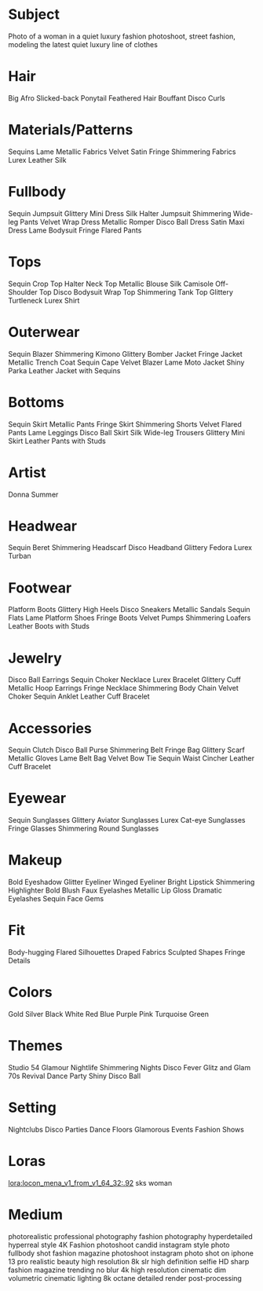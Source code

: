 # Subject
Photo of a woman in a quiet luxury fashion photoshoot, street fashion, modeling the latest quiet luxury line of clothes


# Hair
Big Afro
Slicked-back Ponytail
Feathered Hair
Bouffant
Disco Curls

# Materials/Patterns
Sequins
Lame
Metallic Fabrics
Velvet
Satin
Fringe
Shimmering Fabrics
Lurex
Leather
Silk

# Fullbody
Sequin Jumpsuit
Glittery Mini Dress
Silk Halter Jumpsuit
Shimmering Wide-leg Pants
Velvet Wrap Dress
Metallic Romper
Disco Ball Dress
Satin Maxi Dress
Lame Bodysuit
Fringe Flared Pants

# Tops
Sequin Crop Top
Halter Neck Top
Metallic Blouse
Silk Camisole
Off-Shoulder Top
Disco Bodysuit
Wrap Top
Shimmering Tank Top
Glittery Turtleneck
Lurex Shirt

# Outerwear
Sequin Blazer
Shimmering Kimono
Glittery Bomber Jacket
Fringe Jacket
Metallic Trench Coat
Sequin Cape
Velvet Blazer
Lame Moto Jacket
Shiny Parka
Leather Jacket with Sequins

# Bottoms
Sequin Skirt
Metallic Pants
Fringe Skirt
Shimmering Shorts
Velvet Flared Pants
Lame Leggings
Disco Ball Skirt
Silk Wide-leg Trousers
Glittery Mini Skirt
Leather Pants with Studs

# Artist
Donna Summer

# Headwear
Sequin Beret
Shimmering Headscarf
Disco Headband
Glittery Fedora
Lurex Turban

# Footwear
Platform Boots
Glittery High Heels
Disco Sneakers
Metallic Sandals
Sequin Flats
Lame Platform Shoes
Fringe Boots
Velvet Pumps
Shimmering Loafers
Leather Boots with Studs

# Jewelry
Disco Ball Earrings
Sequin Choker Necklace
Lurex Bracelet
Glittery Cuff
Metallic Hoop Earrings
Fringe Necklace
Shimmering Body Chain
Velvet Choker
Sequin Anklet
Leather Cuff Bracelet

# Accessories
Sequin Clutch
Disco Ball Purse
Shimmering Belt
Fringe Bag
Glittery Scarf
Metallic Gloves
Lame Belt Bag
Velvet Bow Tie
Sequin Waist Cincher
Leather Cuff Bracelet

# Eyewear
Sequin Sunglasses
Glittery Aviator Sunglasses
Lurex Cat-eye Sunglasses
Fringe Glasses
Shimmering Round Sunglasses

# Makeup
Bold Eyeshadow
Glitter Eyeliner
Winged Eyeliner
Bright Lipstick
Shimmering Highlighter
Bold Blush
Faux Eyelashes
Metallic Lip Gloss
Dramatic Eyelashes
Sequin Face Gems

# Fit
Body-hugging
Flared Silhouettes
Draped Fabrics
Sculpted Shapes
Fringe Details

# Colors
Gold
Silver
Black
White
Red
Blue
Purple
Pink
Turquoise
Green

# Themes
Studio 54
Glamour
Nightlife
Shimmering Nights
Disco Fever
Glitz and Glam
70s Revival
Dance Party
Shiny Disco Ball

# Setting
Nightclubs
Disco Parties
Dance Floors
Glamorous Events
Fashion Shows



# Loras
<lora:locon_mena_v1_from_v1_64_32:.92> sks woman

# Medium
photorealistic
professional photography
fashion photography
hyperdetailed
hyperreal style
4K
Fashion photoshoot
candid instagram style photo
fullbody shot
fashion magazine photoshoot
instagram photo
shot on iphone 13 pro
realistic beauty
high resolution
8k
slr
high definition
selfie
HD
sharp
fashion magazine trending
no blur
4k high resolution
cinematic
dim volumetric cinematic lighting
8k octane detailed render
post-processing